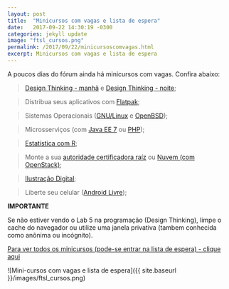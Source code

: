 ```yaml
---
layout: post
title:  "Minicursos com vagas e lista de espera"
date:   2017-09-22 14:30:19 -0300
categories: jekyll update
image: "ftsl_cursos.png"
permalink: /2017/09/22/minicursoscomvagas.html
excerpt: Minicursos com vagas e lista de espera
---
```


A poucos dias do fórum ainda há minicursos com vagas. Confira abaixo:

> [Design Thinking - manhã](https://ftsl.websiteseguro.com/ftsl9/grade/detail.html?t=1506102152638&id=&type=2&pid=304&day=3) e [Design Thinking - noite](https://ftsl.websiteseguro.com/ftsl9/grade/detail.html?t=1506106720989&id=&type=2&pid=305&day=3);

> Distribua seus aplicativos com [Flatpak](https://ftsl.websiteseguro.com/ftsl9/grade/detail.html?t=1506102009094&id=&type=2&pid=299&day=3);

> Sistemas Operacionais ([GNU/Linux](https://ftsl.websiteseguro.com/ftsl9/grade/detail.html?t=9999&type=2&pid=317&day=3) e [OpenBSD](https://ftsl.websiteseguro.com/ftsl9/grade/detail.html?t=1506102043304&id=&type=2&pid=193&day=2));

> Microsserviços (com [Java EE 7](https://ftsl.websiteseguro.com/ftsl9/grade/detail.html?t=1506102065319&id=&type=2&pid=272&day=1) ou [PHP](https://ftsl.websiteseguro.com/ftsl9/grade/detail.html?t=1506102152637&id=&type=2&pid=175&day=3));

> [Estatística com R](https://ftsl.websiteseguro.com/ftsl9/grade/detail.html?t=1506102196503&id=&type=2&pid=178&day=2);

> Monte a sua [autoridade certificadora raíz](https://ftsl.websiteseguro.com/ftsl9/grade/detail.html?t=1506102065323&id=&type=2&pid=233&day=1) ou [Nuvem (com OpenStack)](https://ftsl.websiteseguro.com/ftsl9/grade/detail.html?t=9&type=2&pid=228&day=2);

> [Ilustração Digital](https://ftsl.websiteseguro.com/ftsl9/grade/detail.html?t=1506102065323&id=&type=2&pid=286&day=1);

> Liberte seu celular ([Android Livre](https://ftsl.websiteseguro.com/ftsl9/grade/detail.html?t=1506102196504&id=&type=2&pid=277&day=2));

**IMPORTANTE**

Se não estiver vendo o Lab 5 na programação (Design Thinking), limpe o cache do navegador ou utilize uma janela privativa (tambem conhecida como anônima ou incógnito).

[Para ver todos os minicursos (pode-se entrar na lista de espera) - clique aqui](https://ftsl.websiteseguro.com/ftsl9/grade/)

![Mini-cursos com vagas e lista de espera]({{ site.baseurl }}/images/ftsl_cursos.png)



